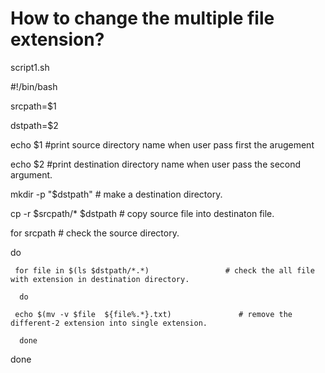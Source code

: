 # How to change the multiple file extension?
script1.sh


#!/bin/bash


srcpath=$1

dstpath=$2


echo $1                                  #print source directory name when user pass first the arugement

echo $2                                    #print destination directory name when user pass the second argument.


mkdir -p "$dstpath"                           # make a destination directory.

cp -r $srcpath/* $dstpath                      # copy source file into destinaton file.


for srcpath                                    # check the source directory.

do

     for file in $(ls $dstpath/*.*)                 # check the all file  with extension in destination directory. 

      do

     echo $(mv -v $file  ${file%.*}.txt)               # remove the different-2 extension into single extension.

      done

done








